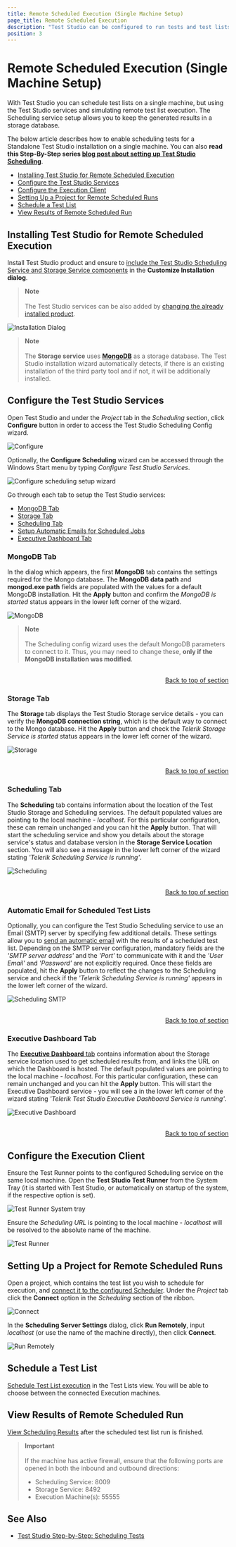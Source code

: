 ```yaml
---
title: Remote Scheduled Execution (Single Machine Setup)
page_title: Remote Scheduled Execution
description: "Test Studio can be configured to run tests and test lists on remote execution machines. Scheduling setup. Telerik Scheduling Storage service"
position: 3
---
```

# Remote Scheduled Execution (Single Machine Setup)

With Test Studio you can schedule test lists on a single machine, but using the Test Studio services and simulating remote test list execution. The Scheduling service setup allows you to keep the generated results in a storage database.

The below article describes how to enable scheduling tests for a Standalone Test Studio installation on a single machine. You can also __read this Step-By-Step series <a href="https://www.telerik.com/blogs/test-studio-step-by-step-scheduling-tests" target="_blank">blog post about setting up Test Studio Scheduling</a>__.

* [Installing Test Studio for Remote Scheduled Execution](#installing-test-studio-for-remote-scheduled-execution)
* [Configure the Test Studio Services](#configure-the-test-studio-services)
* [Configure the Execution Client](#configure-the-execution-client)
* [Setting Up a Project for Remote Scheduled Runs](#setting-up-a-project-for-remote-scheduled-runs)
* [Schedule a Test List](#schedule-a-test-list)
* [View Results of Remote Scheduled Run](#view-results-of-remote-scheduled-run)

## Installing Test Studio for Remote Scheduled Execution

Install Test Studio product and ensure to <a href="/getting-started/installation/install-procedure" target="_blank">include the Test Studio Scheduling Service and Storage Service components</a> in the **Customize Installation dialog**.

> **Note**
> <br>
> <br>
> The Test Studio services can be also added by <a href="/general-information/installation/add-services" target="_blank">changing the already installed product</a>.

![Installation Dialog][1]

> **Note**
> <br>
> <br>
> The **Storage service** uses <a href="https://www.mongodb.com/" target="_blank">**MongoDB**</a> as a storage database. The Test Studio installation wizard automatically detects, if there is an existing installation of the third party tool and if not, it will be additionally installed.

## Configure the Test Studio Services

Open Test Studio and under the *Project* tab in the *Scheduling* section, click **Configure** button in order to access the Test Studio Scheduling Config wizard.

![Configure][2]

Optionally, the **Configure Scheduling** wizard can be accessed through the Windows Start menu by typing *Configure Test Studio Services*.

![Configure scheduling setup wizard][2a]

Go through each tab to setup the Test Studio services:

- [MongoDB Tab](#mongodb-tab)
- [Storage Tab](#storage-tab)
- [Scheduling Tab](#scheduling-tab)
- [Setup Automatic Emails for Scheduled Jobs](#automatic-email-for-scheduled-test-lists)
- [Executive Dashboard Tab](#executive-dashboard-tab)

### MongoDB Tab

In the dialog which appears, the first **MongoDB** tab contains the settings required for the Mongo database. The **MongoDB data path** and **mongod.exe path** fields are populated with the values for a default MongoDB installation. Hit the **Apply** button and confirm the *MongoDB is started* status appears in the lower left corner of the wizard.

![MongoDB][11]

> **Note**
> <br>
> <br>
> The Scheduling config wizard uses the default MongoDB parameters to connect to it. Thus, you may need to change these, **only if the MongoDB installation was modified**.

<br>
<div><a style="float:right" href="#configure-the-test-studio-services">Back to top of section</a></div>
<br>

### Storage Tab

The **Storage** tab displays the Test Studio Storage service details - you can verify the **MongoDB connection string**, which is the default way to connect to the Mongo database. Hit the **Apply** button and check the *Telerik Storage Service is started* status appears in the lower left corner of the wizard.

![Storage][12]

<br>
<div><a style="float:right" href="#configure-the-test-studio-services">Back to top of section</a></div>
<br>

### Scheduling Tab

The **Scheduling** tab contains information about the location of the Test Studio Storage and Scheduling services. The default populated values are pointing to the local machine - *localhost*. For this particular configuration, these can remain unchanged and you can hit the **Apply** button. That will start the scheduling service and show you details about the storage service's status and database version in the **Storage Service Location** section. You will also see a message in the lower left corner of the wizard stating *'Telerik Scheduling Service is running'*.

![Scheduling][13]

<br>
<div><a style="float:right" href="#configure-the-test-studio-services">Back to top of section</a></div>
<br>

### Automatic Email for Scheduled Test Lists

Optionally, you can configure the Test Studio Scheduling service to use an Email (SMTP) server by specifying few additional details. These settings allow you to <a href="/features/scheduling-test-runs/schedule-execution#step-3" target="_blank">send an automatic email</a> with the results of a scheduled test list. Depending on the SMTP server configuration, mandatory fields are the *'SMTP server address'* and the *'Port'* to communicate with it and the *'User Email'* and *'Password'* are not explicitly required. Once these fields are populated, hit the **Apply** button to reflect the changes to the Scheduling service and check if the *'Telerik Scheduling Service is running'* appears in the lower left corner of the wizard.

![Scheduling SMTP][13a]

<br>
<div><a style="float:right" href="#configure-the-test-studio-services">Back to top of section</a></div>
<br>

### Executive Dashboard Tab

The <a href="/general-information/test-results/executive-dashboard" target="_blank">**Executive Dashboard** tab</a> contains information about the Storage service location used to get scheduled results from, and links the URL on which the Dashboard is hosted. The default populated values are pointing to the local machine - *localhost*. For this particular configuration, these can remain unchanged and you can hit the **Apply** button. This will start the Executive Dashboard service - you will see a in the lower left corner of the wizard stating *'Telerik Test Studio Executive Dashboard Service is running'*.

![Executive Dashboard][14]

<br>
<div><a style="float:right" href="#configure-the-test-studio-services">Back to top of section</a></div>
<br>

## Configure the Execution Client

Ensure the Test Runner points to the configured Scheduling service on the same local machine. Open the **Test Studio Test Runner** from the System Tray (it is started with Test Studio, or automatically on startup of the system, if the respective option is set).

![Test Runner System tray][3a]

Ensure the *Scheduling URL* is pointing to the local machine - *localhost* will be resolved to the absolute name of the machine.

![Test Runner][3]

## Setting Up a Project for Remote Scheduled Runs

Open a project, which contains the test list you wish to schedule for execution, and <a href="/automated-tests/scheduling/connect-to-scheduling-server" target="_blank">connect it to the configured Scheduler</a>. Under the *Project* tab click the **Connect** option in the *Scheduling* section of the ribbon.

![Connect][4]

In the **Scheduling Server Settings** dialog, click **Run Remotely**, input *localhost* (or use the name of the machine directly), then click **Connect**.

![Run Remotely][5]

## Schedule a Test List

<a href="/features/scheduling-test-runs/schedule-execution" target="_blank">Schedule Test List execution</a> in the Test Lists view. You will be able to choose between the connected Execution machines.

## View Results of Remote Scheduled Run

<a href="/features/scheduling-test-runs/scheduling-results" target="_blank">View Scheduling Results</a> after the scheduled test list run is finished.

> __Important__
> <br>
> <br>
> If the machine has active firewall, ensure that the following ports are opened in both the inbound and outbound directions:
> - Scheduling Service: 8009
> - Storage Service: 8492
> - Execution Machine(s): 55555

## See Also

* <a href="https://www.telerik.com/blogs/test-studio-step-by-step-scheduling-tests" target="_blank">Test Studio Step-by-Step: Scheduling Tests</a>

[1]: /img/features/scheduling-test-runs/remote-run-all-in-one/fig1.png
[2]: /img/features/scheduling-test-runs/remote-run-all-in-one/fig2.png
[2a]: /img/features/scheduling-test-runs/remote-run-all-in-one/fig2a.png
[3]: /img/features/scheduling-test-runs/remote-run-all-in-one/fig3.png
[4]: /img/features/scheduling-test-runs/remote-run-all-in-one/fig4.png
[5]: /img/features/scheduling-test-runs/remote-run-all-in-one/fig5.png
[6]: /img/features/scheduling-test-runs/remote-run-all-in-one/fig6.png
[11]: /img/features/scheduling-test-runs/create-scheduling-server/fig2new.png
[12]: /img/features/scheduling-test-runs/create-scheduling-server/fig3new.png
[13]: /img/features/scheduling-test-runs/create-scheduling-server/fig5new.png
[13a]: /img/features/scheduling-test-runs/create-scheduling-server/fig5a.png
[14]: /img/features/scheduling-test-runs/create-scheduling-server/fig4new.png

[3a]: /img/features/scheduling-test-runs/local-run-all-in-one/fig1.png
